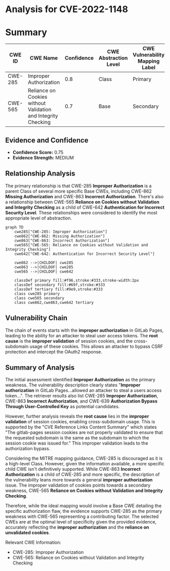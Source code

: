 # Analysis for CVE-2022-1148

# Summary
| CWE ID | CWE Name | Confidence | CWE Abstraction Level | CWE Vulnerability Mapping Label | CWE-Vulnerability Mapping Notes |
|---|---|---|---|---|---|
| CWE-285 | Improper Authorization | 0.8 | Class | Primary | Discouraged |
| CWE-565 | Reliance on Cookies without Validation and Integrity Checking | 0.7 | Base | Secondary | Allowed |

## Evidence and Confidence

*   **Confidence Score:** 0.75
*   **Evidence Strength:** MEDIUM

## Relationship Analysis
The primary relationship is that CWE-285 **Improper Authorization** is a parent Class of several more specific Base CWEs, including CWE-862 **Missing Authorization** and CWE-863 **Incorrect Authorization**. There's also a relationship between CWE-565 **Reliance on Cookies without Validation and Integrity Checking** as a child of CWE-642 **Authentication for Incorrect Security Level**. These relationships were considered to identify the most appropriate level of abstraction.

```mermaid
graph TD
    cwe285["CWE-285: Improper Authorization"]
    cwe862["CWE-862: Missing Authorization"]
    cwe863["CWE-863: Incorrect Authorization"]
    cwe565["CWE-565: Reliance on Cookies without Validation and Integrity Checking"]
    cwe642["CWE-642: Authentication for Incorrect Security Level"]

    cwe862 -->|CHILDOF| cwe285
    cwe863 -->|CHILDOF| cwe285
    cwe565 -->|CHILDOF| cwe642

    classDef primary fill:#f96,stroke:#333,stroke-width:2px
    classDef secondary fill:#69f,stroke:#333
    classDef tertiary fill:#9e9,stroke:#333
    class cwe285 primary
    class cwe565 secondary
    class cwe862,cwe863,cwe642 tertiary
```

## Vulnerability Chain
The chain of events starts with the **improper authorization** in GitLab Pages, leading to the ability for an attacker to steal user access tokens. The **root cause** is the **improper validation** of session cookies, and the cross-subdomain usage of these cookies. This allows an attacker to bypass CSRF protection and intercept the OAuth2 response.

## Summary of Analysis
The initial assessment identified **Improper Authorization** as the primary weakness. The vulnerability description clearly states "**Improper authorization** in GitLab Pages...allowed an attacker to steal a users access token...". The retriever results also list CWE-285 **Improper Authorization**, CWE-863 **Incorrect Authorization**, and CWE-639 **Authorization Bypass Through User-Controlled Key** as potential candidates.

However, further analysis reveals the **root cause** lies in the **improper validation** of session cookies, enabling cross-subdomain usage. This is supported by the "CVE Reference Links Content Summary" which states "The gitlab-pages session cookies are not properly validated to ensure that the requested subdomain is the same as the subdomain to which the session cookie was issued for." This improper validation leads to the authorization bypass.

Considering the MITRE mapping guidance, CWE-285 is discouraged as it is a high-level Class. However, given the information available, a more specific child CWE isn't definitively supported. While CWE-863 **Incorrect Authorization** is a child of CWE-285 and more specific, the description of the vulnerability leans more towards a general **improper authorization** issue. The improper validation of cookies points towards a secondary weakness, CWE-565 **Reliance on Cookies without Validation and Integrity Checking**.

Therefore, while the ideal mapping would involve a Base CWE detailing the specific authorization flaw, the evidence supports CWE-285 as the primary weakness with CWE-565 representing a contributing factor. The selected CWEs are at the optimal level of specificity given the provided evidence, accurately reflecting the **improper authorization** and the **reliance on unvalidated cookies**.

Relevant CWE Information:
- CWE-285: Improper Authorization
- CWE-565: Reliance on Cookies without Validation and Integrity Checking